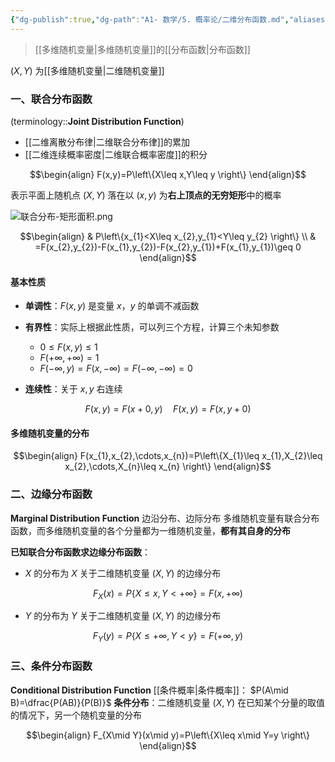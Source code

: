 ```yaml
---
{"dg-publish":true,"dg-path":"A1- 数学/5. 概率论/二维分布函数.md","aliases":["联合分布","边缘分布","条件分布"],"permalink":"/A1- 数学/5. 概率论/二维分布函数/","dgPassFrontmatter":true,"noteIcon":"","created":"2024-06-14T10:05:55.658+08:00","updated":"2025-08-02T10:36:28.510+08:00"}
---
```



> [[多维随机变量\|多维随机变量]]的[[分布函数\|分布函数]]

$(X,Y)$ 为[[多维随机变量\|二维随机变量]]
### 一、联合分布函数
(terminology::**Joint Distribution Function**)
- [[二维离散分布律\|二维联合分布律]]的累加
- [[二维连续概率密度\|二维联合概率密度]]的积分

$$\begin{align}
F(x,y)=P\left\{X\leq x,Y\leq y \right\}
\end{align}$$

表示平面上随机点 $(X, Y)$ 落在以 $(x,y)$ 为**右上顶点的无穷矩形**中的概率

![联合分布-矩形面积.png](/img/user/Photo%20Resources/%E8%81%94%E5%90%88%E5%88%86%E5%B8%83-%E7%9F%A9%E5%BD%A2%E9%9D%A2%E7%A7%AF.png)


$$\begin{align}
 & P\left\{x_{1}<X\leq x_{2},y_{1}<Y\leq y_{2} \right\} \\
 & =F(x_{2},y_{2})-F(x_{1},y_{2})-F(x_{2},y_{1})+F(x_{1},y_{1})\geq 0
\end{align}$$

#### 基本性质
-  **单调性**：$F(x,y)$ 是变量 $x，y$ 的单调不减函数
-  **有界性**：实际上根据此性质，可以列三个方程，计算三个未知参数
	- $0\leq F(x,y)\leq 1$
	-  $F(+\infty,+\infty)=1$
	-  $F(-\infty,y)=F(x,-\infty)=F(-\infty,-\infty)=0$
	
- **连续性**：关于 $x, y$ 右连续  

$$F(x,y)=F(x+0,y)\quad F(x,y)=F(x,y+0)$$

#### 多维随机变量的分布
$$\begin{align}
F(x_{1},x_{2},\cdots,x_{n})=P\left\{X_{1}\leq x_{1},X_{2}\leq x_{2},\cdots,X_{n}\leq x_{n} \right\}
\end{align}$$

### 二、边缘分布函数
**Marginal Distribution Function**
边沿分布、边际分布
多维随机变量有联合分布函数，而多维随机变量的各个分量都为一维随机变量，**都有其自身的分布**

**已知联合分布函数求边缘分布函数**：
-  $X$ 的分布为 $X$ 关于二维随机变量 $(X,Y)$ 的边缘分布

$$F_{X}(x)=P\left\{X\leq x,Y<+\infty \right\}=F(x,+\infty)$$

-  $Y$ 的分布为 $Y$ 关于二维随机变量 $(X,Y)$ 的边缘分布

$$F_{Y}(y)=P\left\{X\leq +\infty,Y< y\right\}=F(+\infty,y)$$


### 三、条件分布函数
**Conditional  Distribution Function**
[[条件概率\|条件概率]]： $P(A\mid B)=\dfrac{P(AB)}{P(B)}$
**条件分布**：二维随机变量 $(X,Y)$ 在已知某个分量的取值的情况下，另一个随机变量的分布

$$\begin{align}
F_{X\mid Y}(x\mid y)=P\left\{X\leq x\mid Y=y \right\}
\end{align}$$


